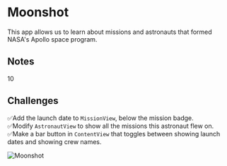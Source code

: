 # Moonshot

This app allows us to learn about missions and astronauts that formed NASA's Apollo space program.

## Notes

10 

## Challenges

✅Add the launch date to `MissionView`, below the mission badge.  
✅Modify `AstronautView` to show all the missions this astronaut flew on.  
✅Make a bar button in `ContentView` that toggles between showing launch dates and showing crew names.

![Moonshot](https://media.giphy.com/media/ckHZCM76uNkqIQ5WfJ/giphy.gif)
